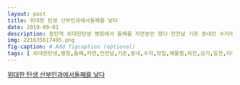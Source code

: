 ```yaml
---
layout: post
title: 위대한 탄생 산부인과에서둘째를 낳다
date: 2019-09-01
description: 동탄역 위대한탄생 병원에서 둘째를 자연분만 했다 전전날 기존 동네인 수지에서 좋아하는 맛집 동탄역 앞의 위탄 산부인과에는 1인실 2인실 4인실이 있는데 1인실은 10만원이 조금 넘는 가격 
img: 221635617495.png
fig-caption: # Add figcaption (optional)
tags: [ 위대한탄생,병원,둘째,자연,전전날,기존,동네,수지,맛집,해물찜,파전,심기,일전,이야기,하니,자연,분만,스캐줄,느낌,첫째,육박,래미,덕분,의사,선생님,유도,권장,사실,둘째,음청,유도,하자,홀린,사실,선생님,권유,목요일,저녁,병원,마음,다음,기다렷더랬다,위탄,산부인과,조금,가격,조금,가격,무료,조금,조금,방이,조금,방이,모두,우리,오옷,침대,남편,이용도,입원,기간,내내,아무,비교,공간,사용,저녁,링겔,입원,다음,아침,유도,시작,두둥,여유,표정,사실,유도,시간,동안,계속,수축,푸지,무통,사관,미리,꼽아놓,허리,아기,심장,박동,수축,정도,수축,통증,오전,오후,유도,실패,산모,인상,입가,미소,뭔가,진행,의사,선생님,한마디,하루,저녁,저녁,가족,분만,침대,쇼파,짐볼,시계,구성,수원,쉬즈,메디,분만,거기,병원,목적,지은,건물,인지,정말,분만,리얼,병원,위탄,상가,건물,병원,인지,병원,느낌,상가,느낌,다음,토요일,아침,유도,시작,의사,선생님,간호사,선생님,퇴근,의지,스캐줄,문제,아침,전날,마지막,만찬,하루,종일,전날,인지,새벽,유도,아무,느낌,간호사,선생님,짐볼좀,제안,짐볼,짐볼,효과,남편,침대,눞혀놓,수다,갑자기,아래,소리,양수,손바닥,만큼,자갸,양수,의사,선생님,오늘,말씀,선생님,양수,당황,오늘,부산,가야,양수,당직,선생님,양수,그때,수축,통증,시작,이정,고통,골반,고통,이지,생각,간호사,선생님,내진,무통,주사,다시,내진,둘째,건가,스피드,가염,어제,수축,정도,고통,그때,간호사,선생님,시작,침대,부분,받침,대고,초록색,다리,대시,우리,일찍,퇴근,진행,산모,간호사,선생님,의사,선생님,모두,자궁,오픈,진행,담당,의사,선생님,아이,마지막,몇번,득녀,애기,애가,왤케,의사,선생님,간호사,선생님,산고,고통,첫째,아이,처치,회음부,매주시,아이,우량,만큼,회음부,한참,꼬맸다,한참,미역국,병원,조리,반찬,나중,밥값,계산,가격,대비,매우,생각,저녁,십만원,비타민,주사,항생제,회음부,통증,진통제,아주,다음,샤워,샤워,만큼,자연,탄생,조리,조리,천국,소리,기대,안고,여기,탄생,산부인과,진행,기억,둘째,분만,후기 ]
---
```

[위대한 탄생 산부인과에서둘째를 낳다](https://blog.naver.com/drang85?Redirect=Log&logNo=221635617495)
